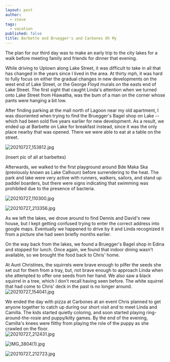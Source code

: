 ```yaml
---
layout: post
author:
  - steve
tags:
  - vacation
published: false
title: Barbette and Bruegger's and Carbones Oh My
---
```

The plan for our third day was to make an early trip to the city lakes for a walk before meeting family and friends for dinner that evening.

While driving to Uptown along Lake Street, it was difficult to take in all that has changed in the years since I lived in the area.  At thirty mph, it was hard to fully focus on either the gradual changes in new developments on the west end of Lake Street, or the George Floyd murals on the easts end of Lake Street.  The first sight that caught Linda's attention when we turned onto Lake Street from Hiawatha, was the bum of a man on the corner whose pants were hanging a bit low.  

After finding parking at the mall north of Lagoon near my old apartment, I was disoriented when trying to find the Bruegger's Bagel shop on Lake -- which had been sold five years earlier for new development.  As a result, we ended up at Barbette on Lake for breakfast instead, since it was the only place nearby that was opened.  There we were able to eat at a table on the street.  

![20210727_153812.jpg]({{site.baseurl}}/assets/media/20210727_153812.jpg)

(insert pic of all at barbettes)

Afterwards, we walked to the first playground around Bde Maka Ska (previously known as Lake Calhoun) before surrendering to the heat.  The park and lake were very active with runners, walkers, sailors, and stand up paddel boarders, but there were signs indicating that swimming was prohibited due to the presence of bacteria.

![20210727_110300.jpg]({{site.baseurl}}/assets/media/20210727_110300.jpg)

![20210727_213356.jpg]({{site.baseurl}}/assets/media/20210727_213356.jpg)

As we left the lakes, we drove around to find Dennis and David's new house, but I kept getting confused trying to enter the correct address into google maps.  Eventually we happened to drive by it and Linda recognized it from a picture she had seen briefly months earlier.

On the way back from the lakes, we found a Bruegger's Bagel shop in Edina and stopped for lunch.  Once again, we found that indoor dining wasn't available, so we brought the food back to Chris' home.

At Aunt Christines, the squirrels were brave enough to pilfer the seeds she set out for them from a tray, but, not brave enough to approach Linda when she attempted to offer one seeds from her hand.  We also saw a black squirrel in a tree, which I don't recall having seen before.  The white squirrel that had come to Chris' deck in the past is no longer around.
![20210727_154041.jpg]({{site.baseurl}}/assets/media/20210727_154041.jpg)

We ended the day with pizza at Carbones at an event Chris planned to get anyone together to catch up during our short visit and to meet Linda and Camilla.  The kids started quietly coloring, and soon started playing ring-around-the-rosie and puppy/kitty games.  By the end of the evening, Camilla's knees were filthy from playing the role of the puppy as she crawled on the floor.  
![20210727_212431.jpg]({{site.baseurl}}/assets/media/20210727_212431.jpg)

![IMG_3804(1).jpg]({{site.baseurl}}/assets/media/IMG_3804(1).jpg)

![20210727_212723.jpg]({{site.baseurl}}/assets/media/20210727_212723.jpg)



